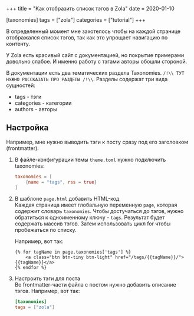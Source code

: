 +++
title = "Как отобразить список тэгов в Zola"
date = 2020-01-10

[taxonomies]
tags = ["zola"]
categories = ["tutorial"]
+++

В определенный момент мне захотелось чтобы на каждой странице отображался список тэгов,
так как это упрощает навигацию по контенту.

У Zola есть красивый сайт с документацией, но покрытие примерами довольно слабое.
И именно работу с тэгами авторы обошли стороной.

В документации есть два тематических раздела Taxonomies. `/!\\ ТУТ НУЖНО РАССКАЗАТЬ ПРО РАЗДЕЛЫ /!\\`. 
Разделы содержат три вида сущностей:
- tags - тэги
- categories - категории
- authors - авторы

## Настройка

Например, мне нужно выводить тэги к посту сразу под его заголовком (frontmatter).
1. В файле-конфигурации темы `theme.toml` нужно подключить taxonomies:
    ```toml
    taxonomies = [
        {name = "tags", rss = true}
    ]
    ```

2. В шаблоне `page.html` добавить HTML-код  
    Каждая страница имеет глобальную переменную `page`, которая содержит словарь `taxonomies`. 
    Чтобы достучаться до тэгов, нужно обратиться к одноименному ключу - `tags`.
    Результат будет содержать массив тэгов.
    Затем использовать цикл for чтобы пробежаться по списку.    
    
    Например, вот так:
    ```jinja2
    {% for tagName in page.taxonomies['tags'] %}
        <a class="btn btn-tiny btn-light" href="/tags/{{tagName}}/">{{tagName}}</a>
    {% endfor %}
    ```
   
3. Настроить тэги для поста  
    Во frontmatter-части файла с постом нужно добавить описание тэгов. Например, вот так:
    ```toml
    [taxonomies]
    tags = ["zola"]
    ```
